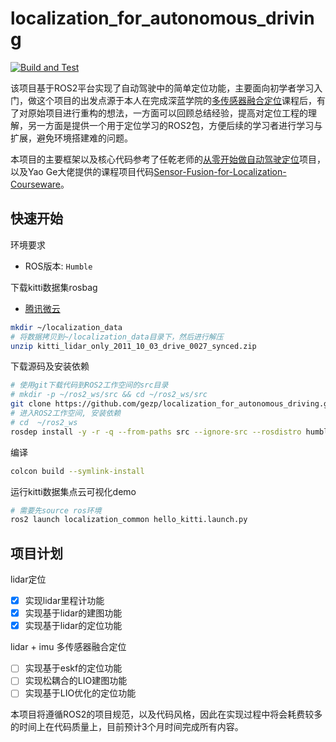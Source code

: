 # localization_for_autonomous_driving

[![Build and Test](https://github.com/gezp/localization_for_autonomous_driving/actions/workflows/ci.yml/badge.svg?branch=humble)](https://github.com/gezp/localization_for_autonomous_driving/actions/workflows/ci.yml)

该项目基于ROS2平台实现了自动驾驶中的简单定位功能，主要面向初学者学习入门，做这个项目的出发点源于本人在完成深蓝学院的[多传感器融合定位](https://www.shenlanxueyuan.com/course/558)课程后，有了对原始项目进行重构的想法，一方面可以回顾总结经验，提高对定位工程的理解，另一方面是提供一个用于定位学习的ROS2包，方便后续的学习者进行学习与扩展，避免环境搭建难的问题。

本项目的主要框架以及核心代码参考了任乾老师的[从零开始做自动驾驶定位](https://github.com/Little-Potato-1990/localization_in_auto_driving)项目，以及Yao Ge大佬提供的课程项目代码[Sensor-Fusion-for-Localization-Courseware](https://github.com/AlexGeControl/Sensor-Fusion-for-Localization-Courseware)。

## 快速开始

环境要求

* ROS版本: `Humble`

下载kitti数据集rosbag

* [腾讯微云](https://share.weiyun.com/Ck2PB1wp)

```bash
mkdir ~/localization_data
# 将数据拷贝到~/localization_data目录下，然后进行解压
unzip kitti_lidar_only_2011_10_03_drive_0027_synced.zip 
```

下载源码及安装依赖

```bash
# 使用git下载代码到ROS2工作空间的src目录
# mkdir -p ~/ros2_ws/src && cd ~/ros2_ws/src
git clone https://github.com/gezp/localization_for_autonomous_driving.git
# 进入ROS2工作空间, 安装依赖
# cd  ~/ros2_ws
rosdep install -y -r -q --from-paths src --ignore-src --rosdistro humble
```

编译

```bash
colcon build --symlink-install
```

运行kitti数据集点云可视化demo

```bash
# 需要先source ros环境
ros2 launch localization_common hello_kitti.launch.py
```

## 项目计划

lidar定位

- [x] 实现lidar里程计功能
- [x] 实现基于lidar的建图功能
- [x] 实现基于lidar的定位功能

lidar + imu 多传感器融合定位

- [ ] 实现基于eskf的定位功能
- [ ] 实现松耦合的LIO建图功能
- [ ] 实现基于LIO优化的定位功能

本项目将遵循ROS2的项目规范，以及代码风格，因此在实现过程中将会耗费较多的时间上在代码质量上，目前预计3个月时间完成所有内容。

